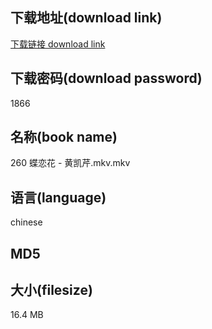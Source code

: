 ## 下载地址(download link)
[下载链接 download link](https://voluble-croquembouche-d321dc.netlify.app/?s=260+%E8%9D%B6%E6%81%8B%E8%8A%B1+-+%E9%BB%84%E5%87%AF%E8%8A%B9.mkv)

## 下载密码(download password)
1866

## 名称(book name)
260 蝶恋花 - 黄凯芹.mkv.mkv

## 语言(language)
chinese

## MD5


## 大小(filesize)
16.4 MB
